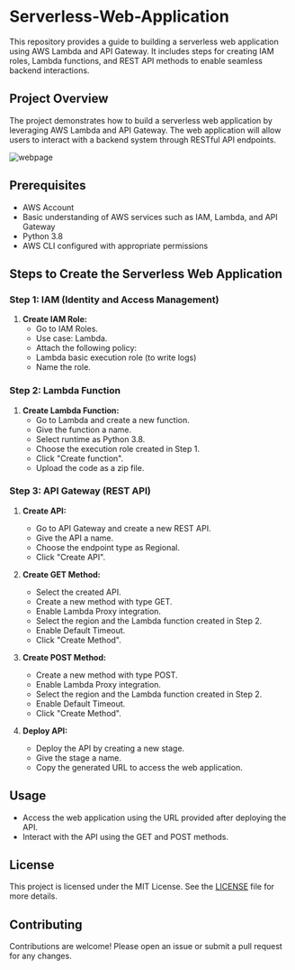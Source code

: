 # Serverless-Web-Application
This repository provides a guide to building a serverless web application using AWS Lambda and API Gateway. It includes steps for creating IAM roles, Lambda functions, and REST API methods to enable seamless backend interactions.

## Project Overview

The project demonstrates how to build a serverless web application by leveraging AWS Lambda and API Gateway. The web 
application will allow users to interact with a backend system through RESTful API endpoints.

![webpage](https://github.com/user-attachments/assets/df2f3890-dde8-4a64-8f49-1bc639399550)

## Prerequisites

- AWS Account
- Basic understanding of AWS services such as IAM, Lambda, and API Gateway
- Python 3.8
- AWS CLI configured with appropriate permissions

## Steps to Create the Serverless Web Application

### Step 1: IAM (Identity and Access Management)

1. **Create IAM Role:**
   - Go to IAM Roles.
   - Use case: Lambda.
   - Attach the following policy:
   - Lambda basic execution role (to write logs)
   - Name the role.

### Step 2: Lambda Function

1. **Create Lambda Function:**
   - Go to Lambda and create a new function.
   - Give the function a name.
   - Select runtime as Python 3.8.
   - Choose the execution role created in Step 1.
   - Click "Create function".
   - Upload the code as a zip file.

### Step 3: API Gateway (REST API)

1. **Create API:**
   - Go to API Gateway and create a new REST API.
   - Give the API a name.
   - Choose the endpoint type as Regional.
   - Click "Create API".

2. **Create GET Method:**
   - Select the created API.
   - Create a new method with type GET.
   - Enable Lambda Proxy integration.
   - Select the region and the Lambda function created in Step 2.
   - Enable Default Timeout.
   - Click "Create Method".

3. **Create POST Method:**
   - Create a new method with type POST.
   - Enable Lambda Proxy integration.
   - Select the region and the Lambda function created in Step 2.
   - Enable Default Timeout.
   - Click "Create Method".

4. **Deploy API:**
   - Deploy the API by creating a new stage.
   - Give the stage a name.
   - Copy the generated URL to access the web application.

## Usage

- Access the web application using the URL provided after deploying the API.
- Interact with the API using the GET and POST methods.

## License

This project is licensed under the MIT License. See the [LICENSE](LICENSE) file for more details.

## Contributing

Contributions are welcome! Please open an issue or submit a pull request for any changes.
